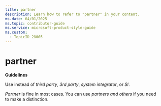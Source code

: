 ```yaml
---
title: partner
description: Learn how to refer to "partner" in your content.
ms.date: 04/01/2025
ms.topic: contributor-guide
ms.service: microsoft-product-style-guide
ms.custom:
  - TopicID 28005
---
```



# partner

**Guidelines**

Use instead of *third party*, *3rd party*, *system integrator*, or *SI*.

*Partner* is fine in most cases. You can use *partners and others* if you need to make a distinction.  

